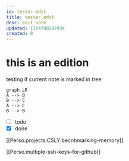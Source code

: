 ```yaml
---
id: tester.edit
title: tester.edit
desc: edit note
updated: 1724790207934
created: 0
---
```

# this is an edition 
testing if current note is marked in tree

```mermaid
graph LR
A --> B
B --> C
A --> C
B --> B
```

- [ ] todo
- [X] done

[[Perso.projects.CSLY.becnhmarking-memory]]

[[Perso.multiple-ssh-keys-for-github]]
